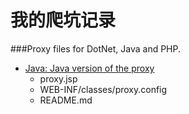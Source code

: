 # 我的爬坑记录

###Proxy files for DotNet, Java and PHP.
* [Java: Java version of the proxy](md1.md)
	* proxy.jsp
	* WEB-INF/classes/proxy.config
	* README.md